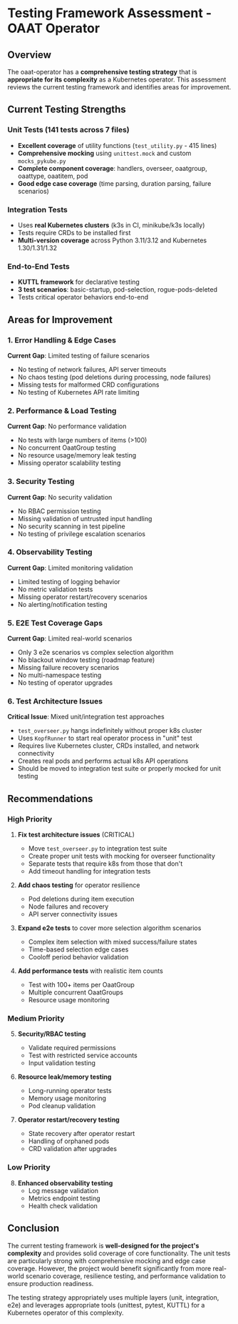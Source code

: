 # Testing Framework Assessment - OAAT Operator

## Overview

The oaat-operator has a **comprehensive testing strategy** that is **appropriate for its complexity** as a Kubernetes operator. This assessment reviews the current testing framework and identifies areas for improvement.

## Current Testing Strengths

### Unit Tests (141 tests across 7 files)
- **Excellent coverage** of utility functions (`test_utility.py` - 415 lines)
- **Comprehensive mocking** using `unittest.mock` and custom `mocks_pykube.py`
- **Complete component coverage**: handlers, overseer, oaatgroup, oaattype, oaatitem, pod
- **Good edge case coverage** (time parsing, duration parsing, failure scenarios)

### Integration Tests
- Uses **real Kubernetes clusters** (k3s in CI, minikube/k3s locally)
- Tests require CRDs to be installed first
- **Multi-version coverage** across Python 3.11/3.12 and Kubernetes 1.30/1.31/1.32

### End-to-End Tests
- **KUTTL framework** for declarative testing
- **3 test scenarios**: basic-startup, pod-selection, rogue-pods-deleted
- Tests critical operator behaviors end-to-end

## Areas for Improvement

### 1. Error Handling & Edge Cases
**Current Gap**: Limited testing of failure scenarios
- No testing of network failures, API server timeouts
- No chaos testing (pod deletions during processing, node failures)
- Missing tests for malformed CRD configurations
- No testing of Kubernetes API rate limiting

### 2. Performance & Load Testing
**Current Gap**: No performance validation
- No tests with large numbers of items (>100)
- No concurrent OaatGroup testing
- No resource usage/memory leak testing
- Missing operator scalability testing

### 3. Security Testing
**Current Gap**: No security validation
- No RBAC permission testing
- Missing validation of untrusted input handling
- No security scanning in test pipeline
- No testing of privilege escalation scenarios

### 4. Observability Testing
**Current Gap**: Limited monitoring validation
- Limited testing of logging behavior
- No metric validation tests
- Missing operator restart/recovery scenarios
- No alerting/notification testing

### 5. E2E Test Coverage Gaps
**Current Gap**: Limited real-world scenarios
- Only 3 e2e scenarios vs complex selection algorithm
- No blackout window testing (roadmap feature)
- Missing failure recovery scenarios
- No multi-namespace testing
- No testing of operator upgrades

### 6. Test Architecture Issues
**Critical Issue**: Mixed unit/integration test approaches
- `test_overseer.py` hangs indefinitely without proper k8s cluster
- Uses `KopfRunner` to start real operator process in "unit" test
- Requires live Kubernetes cluster, CRDs installed, and network connectivity
- Creates real pods and performs actual k8s API operations
- Should be moved to integration test suite or properly mocked for unit testing

## Recommendations

### High Priority
1. **Fix test architecture issues** (CRITICAL)
   - Move `test_overseer.py` to integration test suite
   - Create proper unit tests with mocking for overseer functionality
   - Separate tests that require k8s from those that don't
   - Add timeout handling for integration tests

2. **Add chaos testing** for operator resilience
   - Pod deletions during item execution
   - Node failures and recovery
   - API server connectivity issues

3. **Expand e2e tests** to cover more selection algorithm scenarios
   - Complex item selection with mixed success/failure states
   - Time-based selection edge cases
   - Cooloff period behavior validation

4. **Add performance tests** with realistic item counts
   - Test with 100+ items per OaatGroup
   - Multiple concurrent OaatGroups
   - Resource usage monitoring

### Medium Priority
5. **Security/RBAC testing**
   - Validate required permissions
   - Test with restricted service accounts
   - Input validation testing

6. **Resource leak/memory testing**
   - Long-running operator tests
   - Memory usage monitoring
   - Pod cleanup validation

7. **Operator restart/recovery testing**
   - State recovery after operator restart
   - Handling of orphaned pods
   - CRD validation after upgrades

### Low Priority
8. **Enhanced observability testing**
   - Log message validation
   - Metrics endpoint testing
   - Health check validation

## Conclusion

The current testing framework is **well-designed for the project's complexity** and provides solid coverage of core functionality. The unit tests are particularly strong with comprehensive mocking and edge case coverage. However, the project would benefit significantly from more real-world scenario coverage, resilience testing, and performance validation to ensure production readiness.

The testing strategy appropriately uses multiple layers (unit, integration, e2e) and leverages appropriate tools (unittest, pytest, KUTTL) for a Kubernetes operator of this complexity.